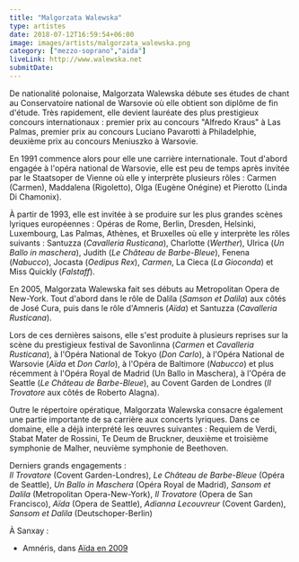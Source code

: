 ```yaml
---
title: "Malgorzata Walewska"
type: artistes
date: 2018-07-12T16:59:54+06:00
image: images/artists/malgorzata_walewska.png
category: ["mezzo-soprano","aida"]
liveLink: http://www.walewska.net 
submitDate: 
---
```


De nationalité polonaise, Malgorzata Walewska débute ses études de chant au Conservatoire national de Warsovie où elle obtient son diplôme de fin d'étude. Très rapidement, elle devient lauréate des plus prestigieux concours internationaux : premier prix au concours "Alfredo Kraus" à Las Palmas, premier prix au concours Luciano Pavarotti à Philadelphie, deuxième prix au concours Meniuszko à Warsovie.

En 1991 commence alors pour elle une carrière internationale. Tout d'abord engagée à l'opéra national de Warsovie, elle est peu de temps après invitée par le Staatsoper de Vienne où elle y interprète plusieurs rôles : Carmen (Carmen), Maddalena (Rigoletto), Olga (Eugène Onégine) et Pierotto (Linda Di Chamonix).

À partir de 1993, elle est invitée à se produire sur les plus grandes scènes lyriques européennes : Opéras de Rome, Berlin, Dresden, Helsinki, Luxembourg, Las Palmas, Athènes, et Bruxelles où elle y interprète les rôles suivants : Santuzza (*Cavalleria Rusticana*), Charlotte (*Werther*), Ulrica (*Un Ballo in maschera*), Judith (*Le Château de Barbe-Bleue*), Fenena (*Nabucco*), Jocasta (*Oedipus Rex*), *Carmen*, La Cieca (*La Gioconda*) et Miss Quickly (*Falstaff*).

En 2005, Malgorzata Walewska fait ses débuts au Metropolitan Opera de New-York. Tout d'abord dans le rôle de Dalila (*Samson et Dalila*) aux côtés de José Cura, puis dans le rôle d'Amneris (*Aïda*) et Santuzza (*Cavalleria Rusticana*).

Lors de ces dernières saisons, elle s'est produite à plusieurs reprises sur la scène du prestigieux festival de Savonlinna (*Carmen* et *Cavalleria Rusticana*), à l'Opéra National de Tokyo (*Don Carlo*), à l'Opéra National de Warsovie (*Aïda* et *Don Carlo*), à l'Opéra de Baltimore (*Nabucco*) et plus récemment à l'Opéra Royal de Madrid (Un Ballo in Maschera), à l'Opéra de Seattle (*Le Château de Barbe-Bleue*), au Covent Garden de Londres (*Il Trovatore* aux côtés de Roberto Alagna).

Outre le répertoire opératique, Malgorzata Walewska consacre également une partie importante de sa carrière aux concerts lyriques. Dans ce domaine, elle a déjà interprété les œuvres suivantes : Requiem de Verdi, Stabat Mater de Rossini, Te Deum de Bruckner, deuxième et troisième symphonie de Malher, neuvième symphonie de Beethoven.

Derniers grands engagements :  
*Il Trovatore* (Covent Garden-Londres), *Le Château de Barbe-Bleue* (Opéra de Seattle), *Un Ballo in Maschera* (Opéra Royal de Madrid), *Sansom et Dalila* (Metropolitan Opera-New-York), *Il Trovatore* (Opera de San Francisco), *Aïda* (Opera de Seattle), *Adianna Lecouvreur* (Covent Garden), *Sansom et Dalila* (Deutschoper-Berlin)



À Sanxay :
- Amnéris, dans [Aïda en 2009](/portfolio/2009_aida/)


